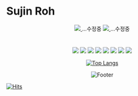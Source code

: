 # Sujin Roh
<div align=center>
 
  <a href="https://suzinroh.github.io/Page/">
   <img src="https://img.shields.io/badge/web-0A0A0A?style=flat&logo=dev.to&logoColor=white"> 
  </a>...수정중
 <a href="https://codingnobenkyou.tistory.com/">
   <img src="https://img.shields.io/badge/TISTORY-FF5A00?style=flat"> 
  </a>...수정중
</div>
<div align=center>
 
  
 
#
<div align=center>
   <img src="https://img.shields.io/badge/java-007396?style=flat&logo=java&logoColor=white"> 
    <img src="https://img.shields.io/badge/css-1572B6?style=flat&logo=css3&logoColor=white"> 
    <img src="https://img.shields.io/badge/html5-E34F26?style=flat&logo=html5&logoColor=white">
    <img src="https://img.shields.io/badge/Vue.js-4FC08D?style=flat&logo=Vue.js&logoColor=white">
  <img src="https://img.shields.io/badge/javascript-F7DF1E?style=flat&logo=javascript&logoColor=black"> 
  <img src="https://img.shields.io/badge/jquery-0769AD?style=flat&logo=jquery&logoColor=white">
  <img src="https://img.shields.io/badge/oracle-F80000?style=flat&logo=oracle&logoColor=white">
  <img src="https://img.shields.io/badge/spring-6DB33F?style=flat&logo=spring&logoColor=white"> 
</div>


[![Top Langs](https://github-readme-stats.vercel.app/api/top-langs/?username=suzinRoh&layout=compact)](https://github.com/suzinRoh/github-readme-stats)

![Footer](https://capsule-render.vercel.app/api?type=waving&color=auto&height=200&section=footer)
  
  
</div>
   
   [![Hits](https://hits.seeyoufarm.com/api/count/incr/badge.svg?url=https%3A%2F%2Fgithub.com%2FSuzinRoh%2Fhit-counter&count_bg=%23C59DD0&title_bg=%23393939&icon=&icon_color=%23E7E7E7&title=hits&edge_flat=false)](https://hits.seeyoufarm.com)


